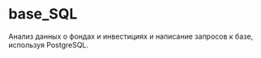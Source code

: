 # base_SQL

Анализ данныx о фондах и инвестициях и написание запросов к базе, используя PostgreSQL.
